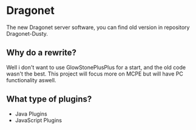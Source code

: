 # Dragonet
The new Dragonet server software, you can find old version in repository Dragonet-Dusty. 

## Why do a rewrite?
Well i don't want to use GlowStonePlusPlus for a start, and the old code wasn't the best.
This project will focus more on MCPE but will have PC functionality aswell.

## What type of plugins?
* Java Plugins
* JavaScript Plugins
